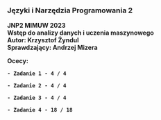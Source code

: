 ### Języki i Narzędzia Programowania 2

<b> JNP2 MIMUW 2023 </b> <br />
<b> Wstęp do analizy danych i uczenia maszynowego </b> <br />
<b> Autor: Krzysztof Żyndul </b>  <br />
<b> Sprawdzający: Andrzej Mizera </b>  <br />


<b> Ocecy:

    - Zadanie 1 - 4 / 4

    - Zadanie 2 - 4 / 4

    - Zadanie 3 - 4 / 4

    - Zadanie 4 - 18 / 18
</b>

